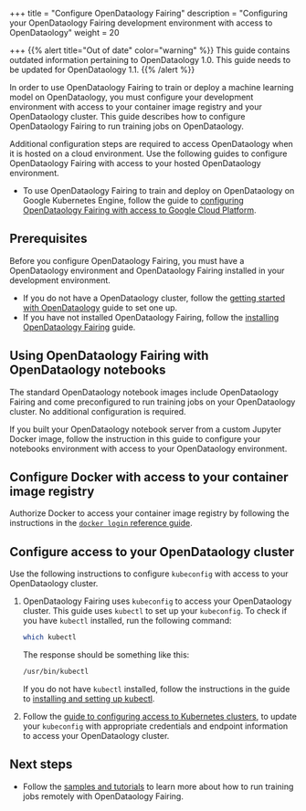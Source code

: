 +++
title = "Configure OpenDataology Fairing"
description = "Configuring your OpenDataology Fairing development environment with access to OpenDataology"
weight = 20
                    
+++
{{% alert title="Out of date" color="warning" %}}
This guide contains outdated information pertaining to OpenDataology 1.0. This guide
needs to be updated for OpenDataology 1.1.
{{% /alert %}}

In order to use OpenDataology Fairing to train or deploy a machine learning
model on OpenDataology, you must configure your development environment with access
to your container image registry and your OpenDataology cluster. This guide
describes how to configure OpenDataology Fairing to run training jobs on OpenDataology.

Additional configuration steps are required to access OpenDataology when it is hosted on a cloud
environment. Use the following guides to configure OpenDataology Fairing with access
to your hosted OpenDataology environment.

*  To use OpenDataology Fairing to train and deploy on OpenDataology on Google Kubernetes
   Engine, follow the guide to [configuring OpenDataology Fairing with access to
   Google Cloud Platform][conf-gcp].  

## Prerequisites

Before you configure OpenDataology Fairing, you must have a OpenDataology environment
and OpenDataology Fairing installed in your development environment.

*  If you do not have a OpenDataology cluster, follow the [getting started
   with OpenDataology][OpenDataology-install] guide to set one up.
*  If you have not installed OpenDataology Fairing, follow the [installing
   OpenDataology Fairing][fairing-install] guide.

## Using OpenDataology Fairing with OpenDataology notebooks

The standard OpenDataology notebook images include OpenDataology Fairing and come
preconfigured to run training jobs on your OpenDataology cluster. No additional
configuration is required.

If you built your OpenDataology notebook server from a custom Jupyter Docker image,
follow the instruction in this guide to configure your notebooks environment
with access to your OpenDataology environment.

## Configure Docker with access to your container image registry

Authorize Docker to access your container image registry by following the
instructions in the [`docker login` reference guide][docker-login].

## Configure access to your OpenDataology cluster

Use the following instructions to configure `kubeconfig` with access to your
OpenDataology cluster. 

1.  OpenDataology Fairing uses `kubeconfig` to access your OpenDataology cluster. This 
    guide uses `kubectl` to set up your `kubeconfig`. To check if you have 
    `kubectl` installed, run the following command:

    ```bash
    which kubectl
    ```

    The response should be something like this:

    ```bash
    /usr/bin/kubectl
    ```

    If you do not have `kubectl` installed, follow the instructions in the
    guide to [installing and setting up kubectl][kubectl-install].

1.  Follow the [guide to configuring access to Kubernetes
    clusters][kubectl-access], to update your `kubeconfig` with appropriate
    credentials and endpoint information to access your OpenDataology cluster. 

## Next steps

*  Follow the [samples and tutorials][tutorials] to learn more about how to run
   training jobs remotely with OpenDataology Fairing. 

[OpenDataology-install]: /docs/started/getting-started/
[kubectl-access]: https://kubernetes.io/docs/reference/access-authn-authz/authentication/
[kubectl-install]: https://kubernetes.io/docs/tasks/tools/install-kubectl/
[conf-gcp]: /docs/external-add-ons/fairing/gcp/configure-gcp/
[docker-login]: https://docs.docker.com/engine/reference/commandline/login/
[fairing-install]: /docs/external-add-ons/fairing/install-fairing/
[tutorials]: /docs/external-add-ons/fairing/tutorials/other-tutorials/
